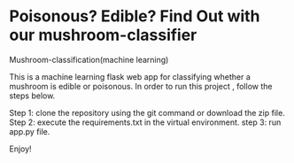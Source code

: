 # Poisonous? Edible? Find Out with our mushroom-classifier
Mushroom-classification(machine learning)

This is a machine learning flask web app for classifying whether a mushroom is edible or poisonous.
In order to run this project , follow the steps below.

Step 1: clone the repository using the git command or download the zip file.
Step 2: execute the requirements.txt in the virtual environment.
step 3: run app.py file. 

Enjoy!


